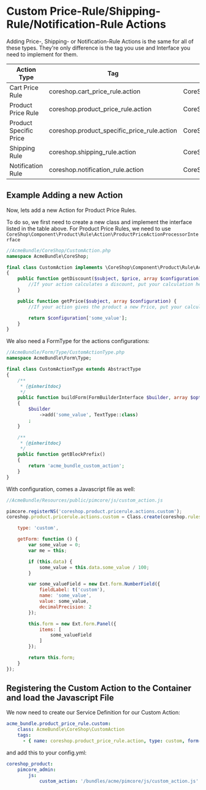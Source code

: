 # Custom Price-Rule/Shipping-Rule/Notification-Rule Actions

Adding Price-, Shipping- or Notification-Rule Actions is the same for all of these types. They're only difference is the
tag you use and Interface you need to implement for them.


| Action Type               | Tag                                           | Interface |
| ------------------------- | --------------------------------------------- | --------- |
| Cart Price Rule           | coreshop.cart_price_rule.action               | CoreShop\Component\Order\Cart\Rule\Action\CartPriceRuleActionProcessorInterface   |
| Product Price Rule        | coreshop.product_price_rule.action            | CoreShop\Component\Product\Rule\Action\ProductPriceActionProcessorInterface       |
| Product Specific Price    | coreshop.product_specific_price_rule.action   | CoreShop\Component\Product\Rule\Action\ProductPriceActionProcessorInterface       |
| Shipping Rule             | coreshop.shipping_rule.action                 | CoreShop\Component\Shipping\Rule\Action\CarrierPriceActionProcessorInterface      |
| Notification Rule         | coreshop.notification_rule.action             | CoreShop\Component\Notification\Rule\Action\NotificationRuleProcessorInterface    |

## Example Adding a new Action
Now, lets add a new Action for Product Price Rules.

To do so, we first need to create a new class and implement the interface listed in the table above. For Product Price Rules, we need to use
```CoreShop\Component\Product\Rule\Action\ProductPriceActionProcessorInterface```

```php
//AcmeBundle/CoreShop/CustomAction.php
namespace AcmeBundle\CoreShop;

final class CustomAction implements \CoreShop\Component\Product\Rule\Action\ProductPriceActionProcessorInterface
{
    public function getDiscount($subject, $price, array $configuration) {
        //If your action calculates a discount, put your calculation here
    }

    public function getPrice($subject, array $configuration) {
        //If your action gives the product a new Price, put your calculation here

        return $configuration['some_value'];
    }
}
```

We also need a FormType for the actions configurations:

```php
//AcmeBundle/Form/Type/CustomActionType.php
namespace AcmeBundle\Form\Type;

final class CustomActionType extends AbstractType
{
    /**
     * {@inheritdoc}
     */
    public function buildForm(FormBuilderInterface $builder, array $options)
    {
        $builder
            ->add('some_value', TextType::class)
        ;
    }

    /**
     * {@inheritdoc}
     */
    public function getBlockPrefix()
    {
        return 'acme_bundle_custom_action';
    }
}
```

With configuration, comes a Javascript file as well:

```javascript
//AcmeBundle/Resources/public/pimcore/js/custom_action.js

pimcore.registerNS('coreshop.product.pricerule.actions.custom');
coreshop.product.pricerule.actions.custom = Class.create(coreshop.rules.actions.abstract, {

    type: 'custom',

    getForm: function () {
        var some_value = 0;
        var me = this;

        if (this.data) {
            some_value = this.data.some_value / 100;
        }

        var some_valueField = new Ext.form.NumberField({
            fieldLabel: t('custom'),
            name: 'some_value',
            value: some_value,
            decimalPrecision: 2
        });

        this.form = new Ext.form.Panel({
            items: [
                some_valueField
            ]
        });

        return this.form;
    }
});

```

## Registering the Custom Action to the Container and load the Javascript File
We now need to create our Service Definition for our Custom Action:

```yml
acme_bundle.product_price_rule.custom:
    class: AcmeBundle\CoreShop\CustomAction
    tags:
      - { name: coreshop.product_price_rule.action, type: custom, form-type: AcmeBundle\Form\Type\CustomActionType }
```

and add this to your config.yml:

```yml
coreshop_product:
    pimcore_admin:
        js:
            custom_action: '/bundles/acme/pimcore/js/custom_action.js'
```